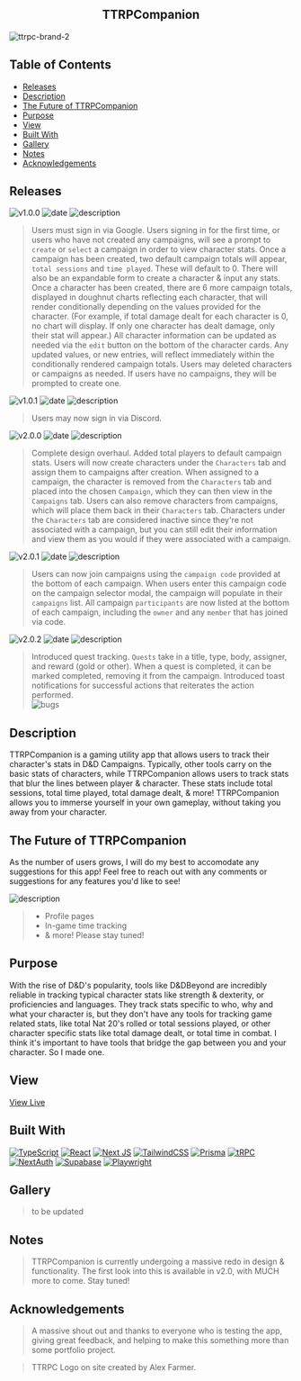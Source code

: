<h2 align="center"> TTRPCompanion </h2>

![ttrpc-brand-2](https://github.com/knlrvr/ttrpg-char-stats-v2/assets/91632194/d567f93b-5135-47a8-a6f9-eba00e26fc58)


## Table of Contents
- [Releases](#releases)
- [Description](#description)
- [The Future of TTRPCompanion](#the-future-of-ttrpcompanion)
- [Purpose](#purpose)
- [View](#view)
- [Built With](#built-with)
- [Gallery](#gallery)
- [Notes](#notes)
- [Acknowledgements](#acknowledgements)

<a name="releases"></a>
## Releases
![v1.0.0](https://img.shields.io/badge/version-1.0.0-38bdf8) ![date](https://img.shields.io/badge/Aug_7_2023-informational) ![description](https://img.shields.io/badge/Initial_Release_+_How_To_Use-grey)
> Users must sign in via Google. Users signing in for the first time, or users who have not created any campaigns, will see a prompt to `create` or `select` a campaign in order to view character stats. Once a campaign has been created, two default campaign totals will appear, `total sessions` and `time played`. These will default to 0. There will also be an expandable form to create a character & input any stats. Once a character has been created, there are 6 more campaign totals, displayed in doughnut charts reflecting each character, that will render conditionally depending on the values provided for the character. (For example, if total damage dealt for each character is 0, no chart will display. If only one character has dealt damage, only their stat will appear.) All character information can be updated as needed via the `edit` button on the bottom of the character cards. Any updated values, or new entries, will reflect immediately within the conditionally rendered campaign totals. Users may deleted characters or campaigns as needed. If users have no campaigns, they will be prompted to create one. 

![v1.0.1](https://img.shields.io/badge/version-1.0.1-success) ![date](https://img.shields.io/badge/Aug_29_2023-informational) ![description](https://img.shields.io/badge/Login_Updates-grey)
> Users may now sign in via Discord.

![v2.0.0](https://img.shields.io/badge/version-2.0.0-fb923c) ![date](https://img.shields.io/badge/Sep_14_2023-informational) ![description](https://img.shields.io/badge/App_Overhaul_&_Function_Updates-grey)
> Complete design overhaul. Added total players to default campaign stats. Users will now create characters under the `Characters` tab and assign them to campaigns after creation. When assigned to a campaign, the character is removed from the `Characters` tab and placed into the chosen `Campaign`, which they can then view in the `Campaigns` tab. Users can also remove characters from campaigns, which will place them back in their `Characters` tab. Characters under the `Characters` tab are considered inactive since they're not associated with a campaign, but you can still edit their information and view them as you would if they were associated with a campaign.

![v2.0.1](https://img.shields.io/badge/version-2.0.1-0d9488) ![date](https://img.shields.io/badge/Sep_19_2023-informational) ![description](https://img.shields.io/badge/UI_Updates-grey)
> Users can now join campaigns using the `campaign code` provided at the bottom of each campaign. When users enter this campaign code on the campaign selector modal, the campaign will populate in their `campaigns` list. All campaign `participants` are now listed at the bottom of each campaign, including the `owner` and any `member` that has joined via code.

![v2.0.2](https://img.shields.io/badge/version-2.0.2-facc15) ![date](https://img.shields.io/badge/Sep_20_2023-informational) ![description](https://img.shields.io/badge/Function_Updates-grey)
> Introduced quest tracking. `Quests` take in a title, type, body, assigner, and reward (gold or other). When a quest is completed, it can be marked completed, removing it from the campaign. Introduced toast notifications for successful actions that reiterates the action performed.  
> ![bugs](https://img.shields.io/badge/Bugs-grey) 


<a name="description"></a>
## Description
TTRPCompanion is a gaming utility app that allows users to track their character's stats in D&D Campaigns. Typically, other tools carry on the basic stats of characters, while TTRPCompanion allows users to track stats that blur the lines between player & character. These stats include total sessions, total time played, total damage dealt, & more! TTRPCompanion allows you to immerse yourself in your own gameplay, without taking you away from your character.


<a name="the-future-of-ttrpcompanion"></a>
## The Future of TTRPCompanion
As the number of users grows, I will do my best to accomodate any suggestions for this app! Feel free to reach out with any comments or suggestions for any features you'd like to see! 

![description](https://img.shields.io/badge/Upcoming_Features-grey)
> - Profile pages
> - In-game time tracking
> - & more! Please stay tuned! 


<a name="purpose"></a>
## Purpose
With the rise of D&D's popularity, tools like D&DBeyond are incredibly reliable in tracking typical character stats like strength & dexterity, or proficiencies and languages. They track stats specific to who, why and what your character is, but they don't have any tools for tracking game related stats, like total Nat 20's rolled or total sessions played, or other character specific stats like total damage dealt, or total time in combat. I think it's important to have tools that bridge the gap between you and your character. So I made one. 


<a name="view"></a>
## View
[View Live](https://ttrpcompanion.vercel.app/)


<a name="built-with"></a>
## Built With
[![TypeScript](https://img.shields.io/badge/typescript-%23007ACC.svg?style=for-the-badge&logo=typescript&logoColor=white)](https://www.typescriptlang.org/) [![React](https://img.shields.io/badge/react-%2320232a.svg?style=for-the-badge&logo=react&logoColor=%2361DAFB)](https://react.dev/) [![Next JS](https://img.shields.io/badge/Next-black?style=for-the-badge&logo=next.js&logoColor=white)](https://nextjs.org/) [![TailwindCSS](https://img.shields.io/badge/tailwindcss-%2338B2AC.svg?style=for-the-badge&logo=tailwind-css&logoColor=white)](https://tailwindcss.com/docs/installation) [![Prisma](https://img.shields.io/badge/Prisma-3982CE?style=for-the-badge&logo=Prisma&logoColor=white)](https://www.prisma.io/) [![tRPC](https://img.shields.io/badge/trpc-blue.svg?style=for-the-badge&logoColor=white)](https://trpc.io/docs/quickstart) [![NextAuth](https://img.shields.io/badge/NextAuth-black.svg?style=for-the-badge&logoColor=white)](https://next-auth.js.org/) [![Supabase](https://img.shields.io/badge/Supabase-3ECF8E?style=for-the-badge&logo=supabase&logoColor=white)](https://supabase.com/) [![Playwright](https://img.shields.io/badge/Playwright-45ba4b?style=for-the-badge&logo=Playwright&logoColor=white)](https://playwright.dev/docs/intro)


<a name="gallery"></a>
## Gallery
> to be updated
>

<a name="notes"></a>
## Notes
> TTRPCompanion is currently undergoing a massive redo in design & functionality. The first look into this is available in v2.0, with MUCH more to come. Stay tuned!

<a name="acknowledgements"></a>
## Acknowledgements
> A massive shout out and thanks to everyone who is testing the app, giving great feedback, and helping to make this something more than some portfolio project. 

> TTRPC Logo on site created by Alex Farmer. 
